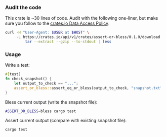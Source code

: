 ### Audit the code

This crate is ~30 lines of code. Audit with the following one-liner, but make sure you follow to the [crates.io Data Access Policy](https://crates.io/data-access):

```sh
curl -H "User-Agent: $USER at $HOST" \
     -L https://crates.io/api/v1/crates/assert-or-bless/0.1.0/download |
         tar --extract --gzip --to-stdout | less
```

### Usage

Write a test:

```rs
#[test]
fn check_snapshot() {
    let output_to_check == "...";
    assert_or_bless::assert_eq_or_bless(output_to_check, "snapshot.txt");
}
```

Bless current output (write the snapshot file):

```sh
ASSERT_OR_BLESS=bless cargo test
```

Assert current output (compare with existing snapshot file):

```sh
cargo test
```
